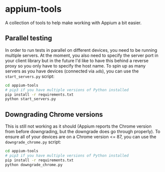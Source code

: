 # appium-tools

A collection of tools to help make working with Appium a bit easier.

## Parallel testing

In order to run tests in parallel on different devices, you need to be running multiple servers. At the moment, you also need to specify the server port in your client library but in the future I'd like to have this behind a reverse proxy so you only have to specify the host name. To spin up as many servers as you have devices (connected via `adb`), you can use the `start_servers.py` script:

```bash
cd appium-tools
# pip3 if you have multiple versions of Python installed
pip install -r requirements.txt
python start_servers.py
```

## Downgrading Chrome versions

This is still not working as it should (Appium reports the Chrome version from before downgrading, but the downgrade does go through properly). To ensure all of your devices are on a Chrome version <= 87, you can use the `downgrade_chrome.py` script:

```bash
cd appium-tools
# pip3 if you have multiple versions of Python installed
pip install -r requirements.txt
python downgrade_chrome.py
```